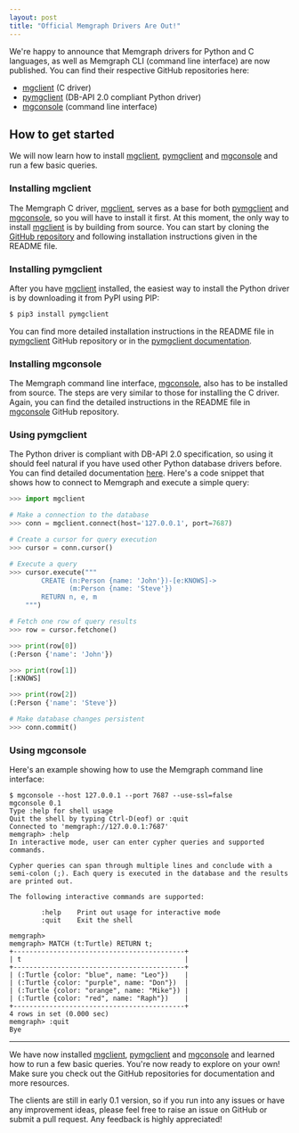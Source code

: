 ```yaml
---
layout: post
title: "Official Memgraph Drivers Are Out!"
---
```


We're happy to announce that Memgraph drivers for Python and C languages, as
well as Memgraph CLI (command line interface) are now published. You can find
their respective GitHub repositories here:

- [mgclient] (C driver)
- [pymgclient] (DB-API 2.0 compliant Python driver)
- [mgconsole] (command line interface)

## How to get started

We will now learn how to install [mgclient], [pymgclient] and [mgconsole] and
run a few basic queries.

### Installing mgclient

The Memgraph C driver, [mgclient], serves as a base for both [pymgclient] and
[mgconsole], so you will have to install it first. At this moment, the only way
to install [mgclient] is by building from source. You can start by cloning the
[GitHub repository](https://github.com/memgraph/mgclient) and following
installation instructions given in the README file.

### Installing pymgclient

After you have [mgclient] installed, the easiest way to install the Python
driver is by downloading it from PyPI using PIP:

```bash
$ pip3 install pymgclient
```

You can find more detailed installation instructions in the README file in
[pymgclient] GitHub repository or in the [pymgclient
documentation](https://memgraph.github.io/pymgclient).

### Installing mgconsole

The Memgraph command line interface, [mgconsole], also has to be installed from
source. The steps are very similar to those for installing the C driver. Again,
you can find the detailed instructions in the README file in [mgconsole] GitHub
repository.


### Using pymgclient

The Python driver is compliant with DB-API 2.0 specification, so using it
should feel natural if you have used other Python database drivers before. You
can find detailed documentation [here](https://memgraph.github.io/pymgclient/).
Here's a code snippet that shows how to connect to Memgraph and execute a
simple query:

```python
>>> import mgclient

# Make a connection to the database
>>> conn = mgclient.connect(host='127.0.0.1', port=7687)

# Create a cursor for query execution
>>> cursor = conn.cursor()

# Execute a query
>>> cursor.execute("""
        CREATE (n:Person {name: 'John'})-[e:KNOWS]->
               (m:Person {name: 'Steve'})
        RETURN n, e, m
    """)

# Fetch one row of query results
>>> row = cursor.fetchone()

>>> print(row[0])
(:Person {'name': 'John'})

>>> print(row[1])
[:KNOWS]

>>> print(row[2])
(:Person {'name': 'Steve'})

# Make database changes persistent
>>> conn.commit()
```

### Using mgconsole

Here's an example showing how to use the Memgraph command line interface:

```
$ mgconsole --host 127.0.0.1 --port 7687 --use-ssl=false
mgconsole 0.1
Type :help for shell usage
Quit the shell by typing Ctrl-D(eof) or :quit
Connected to 'memgraph://127.0.0.1:7687'
memgraph> :help
In interactive mode, user can enter cypher queries and supported commands.

Cypher queries can span through multiple lines and conclude with a
semi-colon (;). Each query is executed in the database and the results
are printed out.

The following interactive commands are supported:

        :help    Print out usage for interactive mode
        :quit    Exit the shell

memgraph>
memgraph> MATCH (t:Turtle) RETURN t;
+-------------------------------------------+
| t                                         |
+-------------------------------------------+
| (:Turtle {color: "blue", name: "Leo"})    |
| (:Turtle {color: "purple", name: "Don"})  |
| (:Turtle {color: "orange", name: "Mike"}) |
| (:Turtle {color: "red", name: "Raph"})    |
+-------------------------------------------+
4 rows in set (0.000 sec)
memgraph> :quit
Bye
```

---

We have now installed [mgclient], [pymgclient] and [mgconsole] and learned how
to run a few basic queries. You're now ready to explore on your own! Make sure
you check out the GitHub repositories for documentation and more resources.

The clients are still in early 0.1 version, so if you run into any issues or
have any improvement ideas, please feel free to raise an issue on GitHub or
submit a pull request. Any feedback is highly appreciated!

[mgclient]: https://github.com/memgraph/mgclient
[pymgclient]: https://github.com/memgraph/pymgclient
[mgconsole]: https://github.com/memgraph/mgconsole

